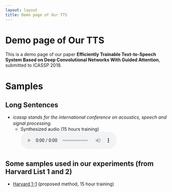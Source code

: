 ```yaml
---
layout: layout
title: Demo page of Our TTS
---
```


# Demo page of Our TTS

This is a demo page of our paper __Efficiently Trainable Text-to-Speech System Based on Deep Convolutional Networks With Guided Attention__, submitted to ICASSP 2018.

# Samples
## Long Sentences

- _icassp stands for the international conference on acoustics, speech and signal processing._　
    - Synthesized audio (15 hours training) <audio src="audio/synth_icassp_15h.wav" controls></audio>

## Some samples used in our experiments (from Harvard List 1 and 2)

- [Harvard 1-1](https://s3-ap-northeast-1.amazonaws.com/crowdsrc-exp-data-a/experiment2017oct/data/104.wav) (proposed method, 15 hour training)
